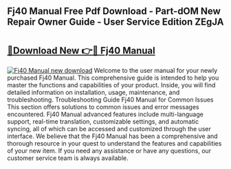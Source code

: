 ## Fj40 Manual Free Pdf Download - Part-dOM New Repair Owner Guide - User Service Edition ZEgJA

# <h2><a href="http://bc82007.oget.top/?id=Fj40+Manual">🔗Download New 👉🔴 Fj40 Manual</a></h2>

[![Fj40 Manual new download](https://i.imgur.com/5g1atiW.png)](http://bc82007.oget.top/?id=Fj40+Manual)
Welcome to the user manual for your newly purchased Fj40 Manual. This comprehensive guide is intended to help you master the functions and capabilities of your product. Inside, you will find detailed information on installation, usage, maintenance, and troubleshooting. Troubleshooting Guide Fj40 Manual for Common Issues This section offers solutions to common issues and error messages encountered. Fj40 Manual advanced features include multi-language support, real-time translation, customizable settings, and automatic syncing, all of which can be accessed and customized through the user interface. We believe that the Fj40 Manual has been a comprehensive and thorough resource in your quest to understand the features and capabilities of your new item. If you need any assistance or have any questions, our customer service team is always available.
